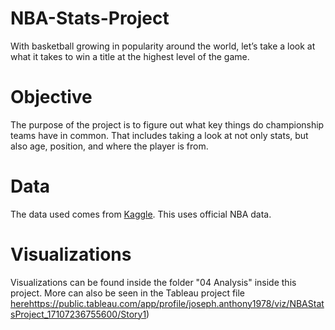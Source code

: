 # NBA-Stats-Project

With basketball growing in popularity around the world, let’s take a look at what it takes to win a title at the highest level of the game.


# Objective

The purpose of the project is to figure out what key things do championship teams have in common. That includes taking a look at not only stats, but also age, position, and where the player is from.

# Data
The data used comes from [Kaggle](https://www.kaggle.com/datasets/justinas/nba-players-data). This uses official NBA data.

# Visualizations

Visualizations can be found inside the folder "04 Analysis" inside this project. More can also be seen in the Tableau project file [here](https://public.tableau.com/app/profile/joseph.anthony1978/viz/NBAStatsProject_17107236755600/Story1)https://public.tableau.com/app/profile/joseph.anthony1978/viz/NBAStatsProject_17107236755600/Story1)
